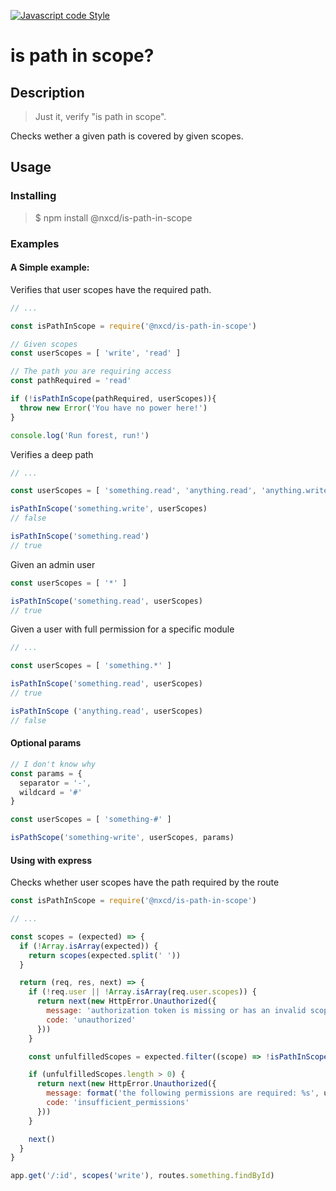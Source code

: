 [![Javascript code Style](https://img.shields.io/badge/code_style-standard-brightgreen.svg)](https://standardjs.com)

# is path in scope?

## Description
> Just it, verify "is path in scope".

Checks wether a given path is covered by given scopes.

## Usage

### Installing
> $ npm install @nxcd/is-path-in-scope

### Examples

#### A Simple example:
Verifies that user scopes have the required path.
```js
// ...

const isPathInScope = require('@nxcd/is-path-in-scope')

// Given scopes
const userScopes = [ 'write', 'read' ]

// The path you are requiring access
const pathRequired = 'read'

if (!isPathInScope(pathRequired, userScopes)){
  throw new Error('You have no power here!')
}

console.log('Run forest, run!')
```

Verifies a deep path
```js
// ...

const userScopes = [ 'something.read', 'anything.read', 'anything.write' ]

isPathInScope('something.write', userScopes)
// false

isPathInScope('something.read')
// true
```

Given an admin user
```js
const userScopes = [ '*' ]

isPathInScope('something.read', userScopes)
// true
```

Given a user with full permission for a specific module
```js
// ...

const userScopes = [ 'something.*' ]

isPathInScope('something.read', userScopes)
// true

isPathInScope ('anything.read', userScopes)
// false
```

#### Optional params
```js
// I don't know why
const params = {
  separator = '-',
  wildcard = '#'
}

const userScopes = [ 'something-#' ]

isPathScope('something-write', userScopes, params)
```

#### Using with express
Checks whether user scopes have the path required by the route
```js
const isPathInScope = require('@nxcd/is-path-in-scope')

// ...

const scopes = (expected) => {
  if (!Array.isArray(expected)) {
    return scopes(expected.split(' '))
  }

  return (req, res, next) => {
    if (!req.user || !Array.isArray(req.user.scopes)) {
      return next(new HttpError.Unauthorized({
        message: 'authorization token is missing or has an invalid scope grant',
        code: 'unauthorized'
      }))
    }

    const unfulfilledScopes = expected.filter((scope) => !isPathInScope(scope, req.user.scopes))

    if (unfulfilledScopes.length > 0) {
      return next(new HttpError.Unauthorized({
        message: format('the following permissions are required: %s', unfulfilledScopes.join(' ')),
        code: 'insufficient_permissions'
      }))
    }

    next()
  }
}

app.get('/:id', scopes('write'), routes.something.findById)

```
